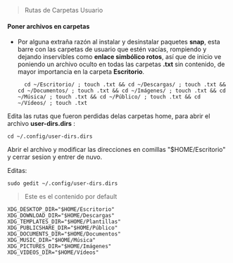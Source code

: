 > Rutas de Carpetas Usuario
#### Poner archivos en carpetas
- Por alguna extraña razón al instalar y desinstalar paquetes **snap**, esta barre con las carpetas de usuario que estén vacías, rompiendo y dejando inservibles como **enlace simbólico rotos**, así que de inicio ve poniendo un archivo oculto en todas las carpetas **.txt** sin contenido, de mayor importancia en la carpeta **Escritorio**.

		cd ~/Escritorio/ ; touch .txt && cd ~/Descargas/ ; touch .txt && cd ~/Documentos/ ; touch .txt && cd ~/Imágenes/ ; touch .txt && cd ~/Música/ ; touch .txt && cd ~/Público/ ; touch .txt && cd ~/Vídeos/ ; touch .txt

Edita las rutas que fueron perdidas delas carpetas home, para abrir el archivo **user-dirs.dirs** :

	cd ~/.config/user-dirs.dirs

Abrir el archivo y modificar las direcciones en comillas "$HOME/Escritorio" y cerrar sesion y entrer de nuvo.


Editas:

	sudo gedit ~/.config/user-dirs.dirs

> Este es el contenido por default
```
XDG_DESKTOP_DIR="$HOME/Escritorio"
XDG_DOWNLOAD_DIR="$HOME/Descargas"
XDG_TEMPLATES_DIR="$HOME/Plantillas"
XDG_PUBLICSHARE_DIR="$HOME/Público"
XDG_DOCUMENTS_DIR="$HOME/Documentos"
XDG_MUSIC_DIR="$HOME/Música"
XDG_PICTURES_DIR="$HOME/Imágenes"
XDG_VIDEOS_DIR="$HOME/Vídeos"
```